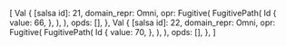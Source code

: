 [
    Val {
        [salsa id]: 21,
        domain_repr: Omni,
        opr: Fugitive(
            FugitivePath(
                Id {
                    value: 66,
                },
            ),
        ),
        opds: [],
    },
    Val {
        [salsa id]: 22,
        domain_repr: Omni,
        opr: Fugitive(
            FugitivePath(
                Id {
                    value: 70,
                },
            ),
        ),
        opds: [],
    },
]